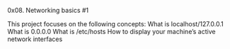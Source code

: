 0x08. Networking basics #1

This project focuses on the following concepts:
What is localhost/127.0.0.1
What is 0.0.0.0
What is /etc/hosts
How to display your machine’s active network interfaces
